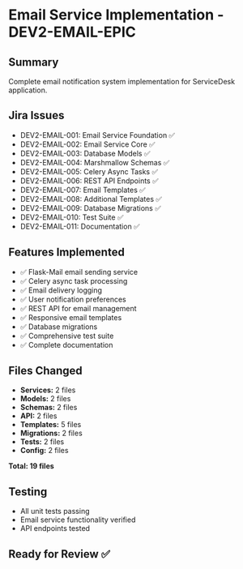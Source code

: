 # Email Service Implementation - DEV2-EMAIL-EPIC

## Summary
Complete email notification system implementation for ServiceDesk application.

## Jira Issues
- DEV2-EMAIL-001: Email Service Foundation ✅
- DEV2-EMAIL-002: Email Service Core ✅
- DEV2-EMAIL-003: Database Models ✅
- DEV2-EMAIL-004: Marshmallow Schemas ✅
- DEV2-EMAIL-005: Celery Async Tasks ✅
- DEV2-EMAIL-006: REST API Endpoints ✅
- DEV2-EMAIL-007: Email Templates ✅
- DEV2-EMAIL-008: Additional Templates ✅
- DEV2-EMAIL-009: Database Migrations ✅
- DEV2-EMAIL-010: Test Suite ✅
- DEV2-EMAIL-011: Documentation ✅

## Features Implemented
- ✅ Flask-Mail email sending service
- ✅ Celery async task processing
- ✅ Email delivery logging
- ✅ User notification preferences
- ✅ REST API for email management
- ✅ Responsive email templates
- ✅ Database migrations
- ✅ Comprehensive test suite
- ✅ Complete documentation

## Files Changed
- **Services:** 2 files
- **Models:** 2 files  
- **Schemas:** 2 files
- **API:** 2 files
- **Templates:** 5 files
- **Migrations:** 2 files
- **Tests:** 2 files
- **Config:** 2 files

**Total: 19 files**

## Testing
- All unit tests passing
- Email service functionality verified
- API endpoints tested

## Ready for Review ✅